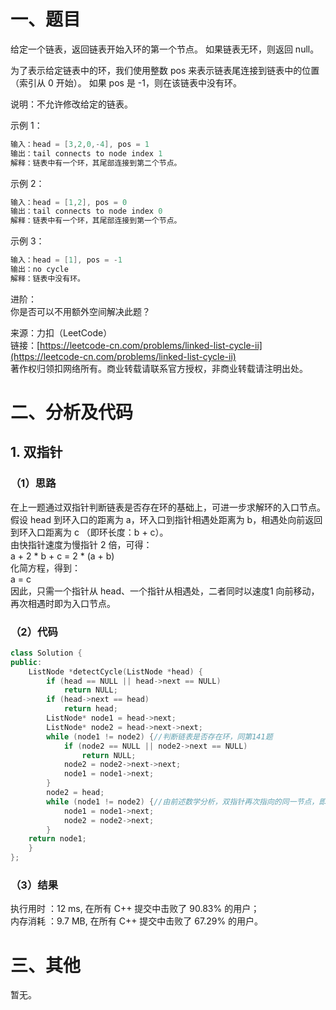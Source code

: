 # 一、题目
给定一个链表，返回链表开始入环的第一个节点。 如果链表无环，则返回 null。  
  
为了表示给定链表中的环，我们使用整数 pos 来表示链表尾连接到链表中的位置（索引从 0 开始）。 如果 pos 是 -1，则在该链表中没有环。  
  
说明：不允许修改给定的链表。  
  
示例 1：  
```c++
输入：head = [3,2,0,-4], pos = 1
输出：tail connects to node index 1
解释：链表中有一个环，其尾部连接到第二个节点。
```
示例 2：  
```c++
输入：head = [1,2], pos = 0
输出：tail connects to node index 0
解释：链表中有一个环，其尾部连接到第一个节点。
```
示例 3：  
```c++
输入：head = [1], pos = -1
输出：no cycle
解释：链表中没有环。
```
进阶：  
你是否可以不用额外空间解决此题？  
  
来源：力扣（LeetCode）  
链接：[https://leetcode-cn.com/problems/linked-list-cycle-ii](https://leetcode-cn.com/problems/linked-list-cycle-ii)  
著作权归领扣网络所有。商业转载请联系官方授权，非商业转载请注明出处。  
# 二、分析及代码
## 1. 双指针
### （1）思路
在上一题通过双指针判断链表是否存在环的基础上，可进一步求解环的入口节点。  
假设 head 到环入口的距离为 a，环入口到指针相遇处距离为 b，相遇处向前返回到环入口距离为 c （即环长度：b + c）。  
由快指针速度为慢指针 2 倍，可得：  
a + 2 * b + c = 2 * (a + b)  
化简方程，得到：  
a = c  
因此，只需一个指针从 head、一个指针从相遇处，二者同时以速度1 向前移动，再次相遇时即为入口节点。  
### （2）代码
```cpp
class Solution {
public:
    ListNode *detectCycle(ListNode *head) {
        if (head == NULL || head->next == NULL)
            return NULL;
        if (head->next == head)
            return head;
        ListNode* node1 = head->next;
        ListNode* node2 = head->next->next;
        while (node1 != node2) {//判断链表是否存在环，同第141题
            if (node2 == NULL || node2->next == NULL)
                return NULL;
            node2 = node2->next->next;
            node1 = node1->next;
        }
        node2 = head;
        while (node1 != node2) {//由前述数学分析，双指针再次指向的同一节点，即为环的入口节点
            node1 = node1->next;
            node2 = node2->next;
        }
    return node1;
    }
};
```
### （3）结果
执行用时 ：12 ms, 在所有 C++ 提交中击败了 90.83% 的用户；  
内存消耗 ：9.7 MB, 在所有 C++ 提交中击败了 67.29% 的用户。  
# 三、其他
暂无。  
